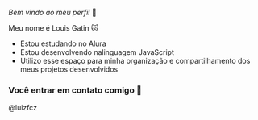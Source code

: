  *Bem vindo ao meu perfil* 💙

Meu nome é Louis Gatin 😻
- Estou estudando no Alura
- Estou desenvolvendo nalinguagem JavaScript
- Utilizo esse espaço para minha organização e compartilhamento dos meus projetos desenvolvidos


### Você entrar em contato comigo 🖤

@luizfcz
